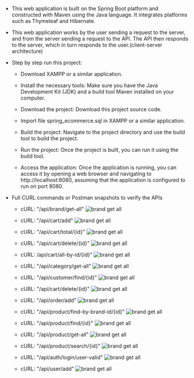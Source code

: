 - This web application is built on the Spring Boot platform and constructed with Maven using the Java language. It integrates platforms such as Thymeleaf and Hibernate.

- This web application works by the user sending a request to the server, and from the server sending a request to the API. The API then responds to the server, which in turn responds to the user.(client-server architecture)

- Step by step run this project: 

    + Download XAMPP or a similar application.

    + Install the necessary tools: Make sure you have the Java Development Kit (JDK) and a build tool Maven installed on your computer.

    + Download the project: Download this project source code.

    + Import file spring_ecommerce.sql in XAMPP or a similar application.

    + Build the project: Navigate to the project directory and use the build tool to build the project.

    + Run the project: Once the project is built, you can run it using the build tool.

    + Access the application: Once the application is running, you can access it by opening a web browser and navigating to http://localhost:8080, assuming that the application is configured to run on port 8080.
    
- Full CURL commands or Postman snapshots to verify the APIs

    + cURL: "/api/brand/get-all"
![brand get all](./cURL/brand-get-all.png)

    + cURL: "/api/cart/add"
![brand get all](./cURL/cart-add.png)

    + cURL: "/api/cart/total/{id}"
![brand get all](./cURL/cart-cal-total-by-user-id.png)

    + cURL: "/api/cart/delete/{id}"
![brand get all](./cURL/cart-delete-id.png)

    + cURL: /api/cart/all-by-id/{id}"
![brand get all](./cURL/cart-find-by-user-id.png)

    + cURL: "/api/category/get-all"
![brand get all](./cURL/category-get-all.png)

    + cURL: "/api/customer/find/{id}"
![brand get all](./cURL/customer-find-by-id.png)

    + cURL: "/api/cart/delete/{id}"
![brand get all](./cURL/customer-update.png)

    + cURL: "/api/order/add"
![brand get all](./cURL/order-add.png)

    + cURL: "/api/product/find-by-brand-id/{id}"
![brand get all](./cURL/product-find-by-brand-id.png)

    + cURL: "/api/product/find/{id}"
![brand get all](./cURL/product-find-by-id.png)

    + cURL: "/api/product/get-all"
![brand get all](./cURL/product-get-all.png)

    + cURL: "/api/product/search/{id}"
![brand get all](./cURL/product-search-by-range.png)

    + cURL: "/api/auth/login/user-valid"
![brand get all](./cURL/user-check-valid.png)

    + cURL: "/api/user/add"
![brand get all](./cURL/user-signup.png)
